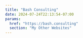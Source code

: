 ```yaml
---
title: "Bash Consulting"
date: 2024-07-24T22:13:54-07:00
params:
  href: "https://bash.consulting"
  section: "My Other Websites"
---
```

